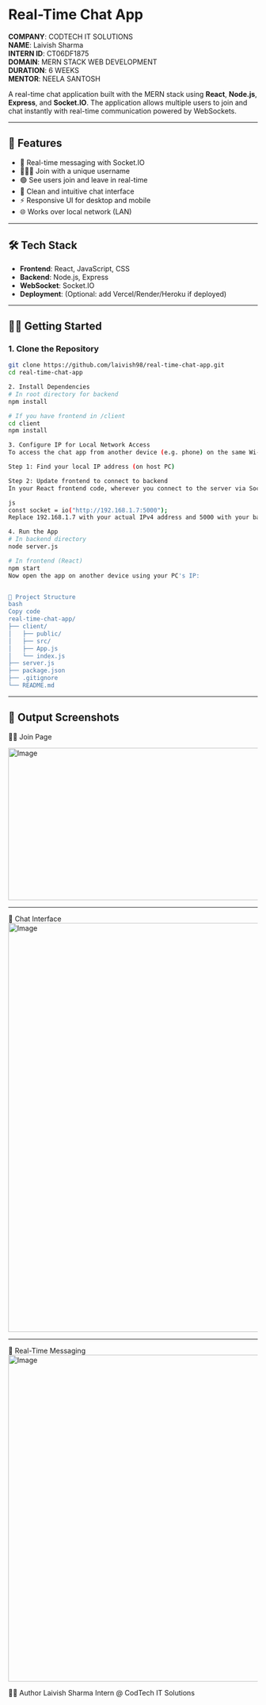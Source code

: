 # Real-Time Chat App

**COMPANY**: CODTECH IT SOLUTIONS  
**NAME**: Laivish Sharma  
**INTERN ID**: CT06DF1875  
**DOMAIN**: MERN STACK WEB DEVELOPMENT  
**DURATION**: 6 WEEKS  
**MENTOR**: NEELA SANTOSH  

A real-time chat application built with the MERN stack using **React**, **Node.js**, **Express**, and **Socket.IO**. The application allows multiple users to join and chat instantly with real-time communication powered by WebSockets.

---

## 🚀 Features

- 💬 Real-time messaging with Socket.IO  
- 🧑‍🤝‍🧑 Join with a unique username  
- 🟢 See users join and leave in real-time  
- 🧠 Clean and intuitive chat interface  
- ⚡ Responsive UI for desktop and mobile  
- 🌐 Works over local network (LAN)

---

## 🛠️ Tech Stack

- **Frontend**: React, JavaScript, CSS  
- **Backend**: Node.js, Express  
- **WebSocket**: Socket.IO  
- **Deployment**: (Optional: add Vercel/Render/Heroku if deployed)

---

## 🧑‍💻 Getting Started

### 1. Clone the Repository

```bash
git clone https://github.com/laivish98/real-time-chat-app.git
cd real-time-chat-app

2. Install Dependencies
# In root directory for backend
npm install

# If you have frontend in /client
cd client
npm install

3. Configure IP for Local Network Access
To access the chat app from another device (e.g. phone) on the same Wi-Fi:

Step 1: Find your local IP address (on host PC)

Step 2: Update frontend to connect to backend
In your React frontend code, wherever you connect to the server via Socket.IO:

js
const socket = io("http://192.168.1.7:5000");
Replace 192.168.1.7 with your actual IPv4 address and 5000 with your backend port.

4. Run the App 
# In backend directory
node server.js

# In frontend (React)
npm start
Now open the app on another device using your PC's IP:


📁 Project Structure
bash
Copy code
real-time-chat-app/
├── client/
│   ├── public/
│   ├── src/
│   ├── App.js
│   └── index.js
├── server.js
├── package.json
├── .gitignore
└── README.md


```
---
📸 Output Screenshots
---
🧑‍💻 Join Page

<img width="593" height="307" alt="Image" src="https://github.com/user-attachments/assets/e94cac08-ba51-46b8-9489-98c7186b39cf" />

---
💬 Chat Interface
<img width="737" height="825" alt="Image" src="https://github.com/user-attachments/assets/af54d7eb-8032-4972-bdd2-d24d212ba1ee" />

---
📡 Real-Time Messaging
<img width="847" height="659" alt="Image" src="https://github.com/user-attachments/assets/81da9905-218d-4592-b5da-64e89d0d266f" />

👨‍💻 Author
Laivish Sharma
Intern @ CodTech IT Solutions

